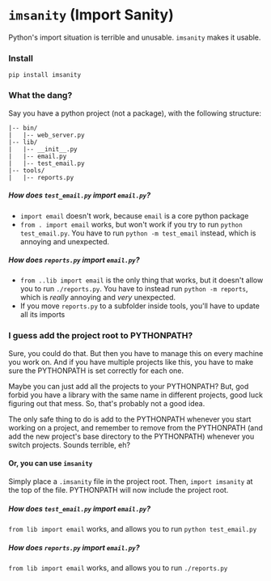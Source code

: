 # `imsanity` (Import Sanity)

Python's import situation is terrible and unusable. `imsanity` makes it usable.

### Install
`pip install imsanity`

### What the dang?
Say you have a python project (not a package), with the following structure:
```
|-- bin/
|   |-- web_server.py
|-- lib/
|   |-- __init__.py
|   |-- email.py
|   |-- test_email.py
|-- tools/
|   |-- reports.py
```

##### How does `test_email.py` import `email.py`?
- `import email` doesn't work, because `email` is a core python package
- `from . import email` works, but won't work if you try to run `python test_email.py`. You have to run `python -m test_email` instead, which is annoying and unexpected.

##### How does `reports.py` import `email.py`?
- `from ..lib import email` is the only thing that works, but it doesn't allow you to run `./reports.py`. You have to instead run `python -m reports`, which is *really* annoying and *very* unexpected.
- If you move `reports.py` to a subfolder inside tools, you'll have to update all its imports

### I guess add the project root to PYTHONPATH?
Sure, you could do that. But then you have to manage this on every machine you work on. And if you have multiple projects like this, you have to make sure the PYTHONPATH is set correctly for each one.

Maybe you can just add all the projects to your PYTHONPATH? But, god forbid you have a library with the same name in different projects, good luck figuring out that mess. So, that's probably not a good idea.

The only safe thing to do is add to the PYTHONPATH whenever you start working on a project, and remember to remove from the PYTHONPATH (and add the new project's base directory to the PYTHONPATH) whenever you switch projects. Sounds terrible, eh?

#### Or, you can use `imsanity`

Simply place a `.imsanity` file in the project root. Then, `import imsanity` at the top of the file. PYTHONPATH will now include the project root.

##### How does `test_email.py` import `email.py`?
`from lib import email` works, and allows you to run `python test_email.py`

##### How does `reports.py` import `email.py`?
`from lib import email` works, and allows you to run `./reports.py`

